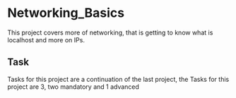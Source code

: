 # Networking_Basics

This project covers more of networking, that is getting to know what is localhost and more on IPs.

## Task
Tasks for this project are a continuation of the last project, the Tasks for this project are 3, two mandatory and 1 advanced
